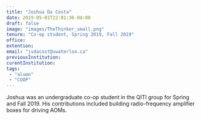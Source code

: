 ```yaml
---
title: "Joshua Da Costa"
date: 2019-05-01T22:01:36-04:00
draft: false
image: "images/TheThinker_small.png"
tenure: "Co-op student, Spring 2019, Fall 2019"
office:
extention:
email: "jvdacost@uwaterloo.ca"
previousInstitution: 
curentInstitution: 
tags: 
 - "alumn"
 - "COOP"
---
```


Joshua was an undergraduate co-op student in the QITI group for Spring and Fall 2019. His contributions included building radio-frequency amplifier boxes for driving AOMs. 